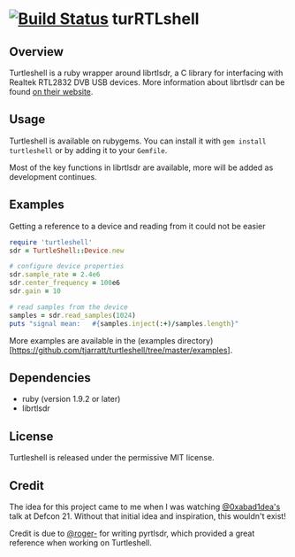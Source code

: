 [![Build Status](https://travis-ci.org/tjarratt/turtleshell.png)](https://travis-ci.org/tjarratt/turtleshell) turRTLshell
============

Overview
--------
Turtleshell is a ruby wrapper around librtlsdr, a C library for interfacing with Realtek RTL2832 DVB USB devices. More information about librtlsdr can be found [on their website](http://sdr.osmocom.org/trac/wiki/rtl-sdr).

Usage
-----
Turtleshell is available on rubygems. You can install it with `gem install turtleshell` or by adding it to your `Gemfile`.

Most of the key functions in librtlsdr are available, more will be added as development continues.

Examples
--------
Getting a reference to a device and reading from it could not be easier
```ruby
require 'turtleshell'
sdr = TurtleShell::Device.new

# configure device properties
sdr.sample_rate = 2.4e6
sdr.center_frequency = 100e6
sdr.gain = 10

# read samples from the device
samples = sdr.read_samples(1024)
puts "signal mean:   #{samples.inject(:+)/samples.length}"
```

More examples are available in the (examples directory)[https://github.com/tjarratt/turtleshell/tree/master/examples].

Dependencies
------------
* ruby (version 1.9.2 or later)
* librtlsdr

License
-------
Turtleshell is released under the permissive MIT license.

Credit
------
The idea for this project came to me when I was watching [@0xabad1dea's](https://github.com/0xabad1dea) talk at Defcon 21. Without that initial idea and inspiration, this wouldn't exist!

Credit is due to [@roger-](https://github.com/roger-) for writing pyrtlsdr, which provided a great reference when working on Turtleshell.
